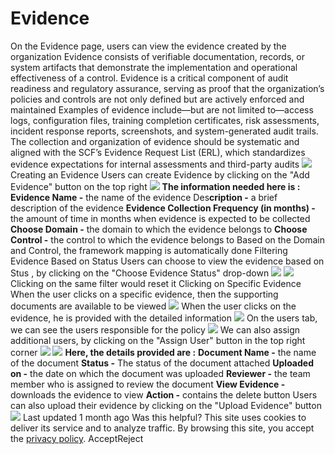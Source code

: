 
# Evidence
On the Evidence page, users can view the evidence created by the organization 
Evidence consists of verifiable documentation, records, or system artifacts that demonstrate the implementation and operational effectiveness of a control. Evidence is a critical component of audit readiness and regulatory assurance, serving as proof that the organization’s policies and controls are not only defined but are actively enforced and maintained 
Examples of evidence include—but are not limited to—access logs, configuration files, training completion certificates, risk assessments, incident response reports, screenshots, and system-generated audit trails. The collection and organization of evidence should be systematic and aligned with the SCF’s Evidence Request List (ERL), which standardizes evidence expectations for internal assessments and third-party audits 
![](https://docs.zeron.one/~gitbook/image?url=https%3A%2F%2F2369257091-files.gitbook.io%2F%7E%2Ffiles%2Fv0%2Fb%2Fgitbook-x-prod.appspot.com%2Fo%2Fspaces%252FNvBtBGH5RnvS9IY79liz%252Fuploads%252Fg7jkGjfjV5l216K2RorN%252FScreenshot%25202025-04-07%2520at%25201.13.01%25E2%2580%25AFPM.png%3Falt%3Dmedia%26token%3D60889796-dc0b-4091-96a6-0bf76feab0d0&width=768&dpr=4&quality=100&sign=f7812c1c&sv=2)
Creating an Evidence[](https://docs.zeron.one/zeron-compliance/evidence#creating-an-evidence)
Users can create Evidence by clicking on the "Add Evidence" button on the top right 
![](https://docs.zeron.one/~gitbook/image?url=https%3A%2F%2F2369257091-files.gitbook.io%2F%7E%2Ffiles%2Fv0%2Fb%2Fgitbook-x-prod.appspot.com%2Fo%2Fspaces%252FNvBtBGH5RnvS9IY79liz%252Fuploads%252FvEclMhYvegnq0LScXcoh%252FScreenshot%25202025-04-07%2520at%25201.13.33%25E2%2580%25AFPM.png%3Falt%3Dmedia%26token%3Dc3f12f3c-81dd-411b-bc98-e61797742c2e&width=768&dpr=4&quality=100&sign=1375379f&sv=2)
**The information needed here is :**
**Evidence Name -** the name of the evidence 
Des**cription -** a brief description of the evidence 
**Evidence Collection Frequency (in months) -** the amount of time in months when evidence is expected to be collected 
**Choose Domain -** the domain to which the evidence belongs to
**Choose Control -** the control to which the evidence belongs to
Based on the Domain and Control, the framework mapping is automatically done 
Filtering Evidence Based on Status [](https://docs.zeron.one/zeron-compliance/evidence#filtering-evidence-based-on-status)
Users can choose to view the evidence based on Stus , by clicking on the "Choose Evidence Status" drop-down
![](https://docs.zeron.one/~gitbook/image?url=https%3A%2F%2F2369257091-files.gitbook.io%2F%7E%2Ffiles%2Fv0%2Fb%2Fgitbook-x-prod.appspot.com%2Fo%2Fspaces%252FNvBtBGH5RnvS9IY79liz%252Fuploads%252FcvR7DA8YNjm9ND4w311N%252FScreenshot%25202025-04-07%2520at%25203.41.10%25E2%2580%25AFPM.png%3Falt%3Dmedia%26token%3Dcec1ecd9-413a-4453-acf0-e2d84c426e53&width=768&dpr=4&quality=100&sign=44901fc1&sv=2)
![](https://docs.zeron.one/~gitbook/image?url=https%3A%2F%2F2369257091-files.gitbook.io%2F%7E%2Ffiles%2Fv0%2Fb%2Fgitbook-x-prod.appspot.com%2Fo%2Fspaces%252FNvBtBGH5RnvS9IY79liz%252Fuploads%252FZPDO59XSoilik6dajcLo%252FScreenshot%25202025-04-07%2520at%25203.41.22%25E2%2580%25AFPM.png%3Falt%3Dmedia%26token%3Dde6c3657-88dc-4d60-b0e3-6599b7e8d7c6&width=768&dpr=4&quality=100&sign=134d0cbf&sv=2)
Clicking on the same filter would reset it 
Clicking on Specific Evidence [](https://docs.zeron.one/zeron-compliance/evidence#clicking-on-specific-evidence)
When the user clicks on a specific evidence, then the supporting documents are available to be viewed 
![](https://docs.zeron.one/~gitbook/image?url=https%3A%2F%2F2369257091-files.gitbook.io%2F%7E%2Ffiles%2Fv0%2Fb%2Fgitbook-x-prod.appspot.com%2Fo%2Fspaces%252FNvBtBGH5RnvS9IY79liz%252Fuploads%252FCqNU4WsSfo9Oe0OKzkCa%252FScreenshot%25202025-04-07%2520at%25201.16.35%25E2%2580%25AFPM.png%3Falt%3Dmedia%26token%3D97e0e5e1-a5ff-47bd-900f-6e29c005a5a3&width=768&dpr=4&quality=100&sign=5fef098b&sv=2)
When the user clicks on the evidence, he is provided with the detailed information 
![](https://docs.zeron.one/~gitbook/image?url=https%3A%2F%2F2369257091-files.gitbook.io%2F%7E%2Ffiles%2Fv0%2Fb%2Fgitbook-x-prod.appspot.com%2Fo%2Fspaces%252FNvBtBGH5RnvS9IY79liz%252Fuploads%252FZDkLvirHm8WYwjk7gH2O%252FScreenshot%25202025-04-07%2520at%25201.23.09%25E2%2580%25AFPM.png%3Falt%3Dmedia%26token%3D6608f8f6-09db-4921-a920-def0ab0fce04&width=768&dpr=4&quality=100&sign=caa5329f&sv=2)
On the users tab, we can see the users responsible for the policy 
![](https://docs.zeron.one/~gitbook/image?url=https%3A%2F%2F2369257091-files.gitbook.io%2F%7E%2Ffiles%2Fv0%2Fb%2Fgitbook-x-prod.appspot.com%2Fo%2Fspaces%252FNvBtBGH5RnvS9IY79liz%252Fuploads%252FffOYPOyTk5FyMgS0jpys%252FScreenshot%25202025-04-07%2520at%25201.24.27%25E2%2580%25AFPM.png%3Falt%3Dmedia%26token%3Dd324c52a-8cb7-4124-9d19-f70072e937f6&width=768&dpr=4&quality=100&sign=f16089a5&sv=2)
We can also assign additional users, by clicking on the "Assign User" button in the top right corner 
![](https://docs.zeron.one/~gitbook/image?url=https%3A%2F%2F2369257091-files.gitbook.io%2F%7E%2Ffiles%2Fv0%2Fb%2Fgitbook-x-prod.appspot.com%2Fo%2Fspaces%252FNvBtBGH5RnvS9IY79liz%252Fuploads%252F0ju2wVJrMsmumAHSjnqw%252FScreenshot%25202025-04-07%2520at%25201.25.12%25E2%2580%25AFPM.png%3Falt%3Dmedia%26token%3D1bddc8e7-d403-4288-97eb-2407da315cf4&width=768&dpr=4&quality=100&sign=f04feb6f&sv=2)
![](https://docs.zeron.one/~gitbook/image?url=https%3A%2F%2F2369257091-files.gitbook.io%2F%7E%2Ffiles%2Fv0%2Fb%2Fgitbook-x-prod.appspot.com%2Fo%2Fspaces%252FNvBtBGH5RnvS9IY79liz%252Fuploads%252FCqNU4WsSfo9Oe0OKzkCa%252FScreenshot%25202025-04-07%2520at%25201.16.35%25E2%2580%25AFPM.png%3Falt%3Dmedia%26token%3D97e0e5e1-a5ff-47bd-900f-6e29c005a5a3&width=768&dpr=4&quality=100&sign=5fef098b&sv=2)
**Here, the details provided are :**
**Document Name -** the name of the document 
**Status -** The status of the document attached
**Uploaded on -** the date on which the document was uploaded 
**Reviewer -** the team member who is assigned to review the document 
**View Evidence -** downloads the evidence to view 
**Action -** contains the delete button 
Users can also upload their evidence by clicking on the "Upload Evidence" button
![](https://docs.zeron.one/~gitbook/image?url=https%3A%2F%2F2369257091-files.gitbook.io%2F%7E%2Ffiles%2Fv0%2Fb%2Fgitbook-x-prod.appspot.com%2Fo%2Fspaces%252FNvBtBGH5RnvS9IY79liz%252Fuploads%252FXWtbCbFxZ0yuk4HVWdS3%252FScreenshot%25202025-04-07%2520at%25201.20.22%25E2%2580%25AFPM.png%3Falt%3Dmedia%26token%3D45860144-63df-44fe-a727-e0e415cb6c6d&width=768&dpr=4&quality=100&sign=46de1af3&sv=2)
Last updated 1 month ago
Was this helpful?
This site uses cookies to deliver its service and to analyze traffic. By browsing this site, you accept the [privacy policy](https://zeron.one/privacy-policy/).
AcceptReject
